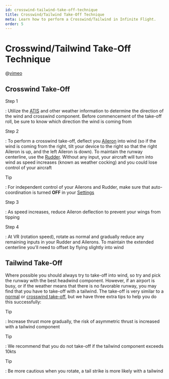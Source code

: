 ```yaml
---
id: crosswind-tailwind-take-off-technique
title: Crosswind/Tailwind Take-Off Technique
meta: Learn how to perform a Crosswind/Tailwind in Infinite Flight.
order: 5
---
```


# Crosswind/Tailwind Take-Off Technique



@[vimeo](416104626)



## Crosswind Take-Off



Step 1

: Utilize the [ATIS](/guide/flying-guide/on-the-ground/flight-planning#atis) and other weather information to determine the direction of the wind and crosswind component. Before commencement of the take-off roll, be sure to know which direction the wind is coming from



Step 2

: To perform a crosswind take-off, deflect you [Aileron](/guide/getting-started/pilot-user-interface/flight-controls#flight-controls) into wind (so if the wind is coming from the right, tilt your device to the right so that the right Aileron is up, and the left Aileron is down). To maintain the runway centerline, use the [Rudder](/guide/getting-started/pilot-user-interface/flight-controls#flight-controls). Without any input, your aircraft will turn into wind as speed increases (known as weather cocking) and you could lose control of your aircraft



Tip

: For independent control of your Ailerons and Rudder, make sure that auto-coordination is turned **OFF** in your [Settings](/guide/getting-started/home-user-interface/settings#settings)



Step 3

: As speed increases, reduce Aileron deflection to prevent your wings from tipping



Step 4

: At VR (rotation speed), rotate as normal and gradually reduce any remaining inputs in your Rudder and Ailerons. To maintain the extended centerline you'll need to offset by flying slightly into wind



## Tailwind Take-Off



Where possible you should always try to take-off into wind, so try and pick the runway with the best headwind component. However, if an airport is busy, or if the weather means that there is no favorable runway, you may find that you have to take-off with a tailwind.  The take-off is very similar to a [normal](/guide/flying-guide/take-off-to-cruise/take-off-and-initial-climb#take-off-and-initial-climb) or [crosswind take-off](/guide/flying-guide/take-off-to-cruise/crosswind-tailwind-take-off-technique#crosswind-take-off), but we have three extra tips to help you do this successfully:



Tip

: Increase thrust more gradually, the risk of asymmetric thrust is increased with a tailwind component



Tip

: We recommend that you do not take-off if the tailwind component exceeds 10kts



Tip

: Be more cautious when you rotate, a tail strike is more likely with a tailwind